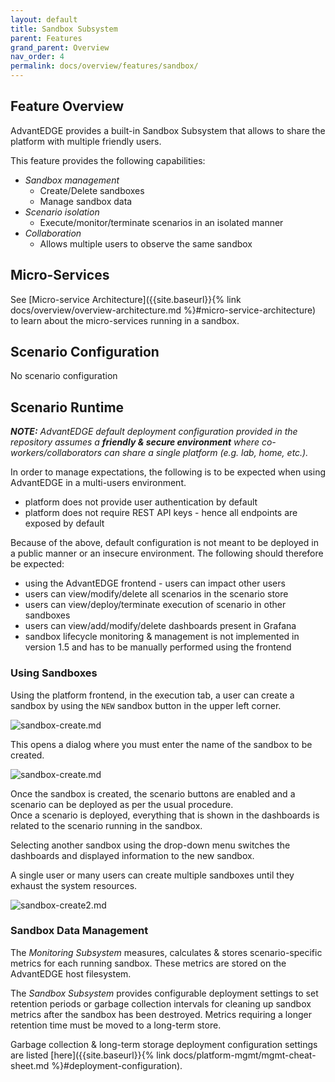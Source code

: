 ```yaml
---
layout: default
title: Sandbox Subsystem
parent: Features
grand_parent: Overview
nav_order: 4
permalink: docs/overview/features/sandbox/
---
```


## Feature Overview
AdvantEDGE provides a built-in Sandbox Subsystem that allows to share the platform with multiple friendly users.

This feature provides the following capabilities:
- _Sandbox management_
  - Create/Delete sandboxes
  - Manage sandbox data
- _Scenario isolation_
  - Execute/monitor/terminate scenarios in an isolated manner
- _Collaboration_
  - Allows multiple users to observe the same sandbox

## Micro-Services
See [Micro-service Architecture]({{site.baseurl}}{% link docs/overview/overview-architecture.md %}#micro-service-architecture) to learn about the micro-services running in a sandbox.

## Scenario Configuration
No scenario configuration

## Scenario Runtime
_**NOTE:** AdvantEDGE default deployment configuration provided in the repository assumes a **friendly & secure environment** where co-workers/collaborators can share a single platform (e.g. lab, home, etc.)._

In order to manage expectations, the following is to be expected when using AdvantEDGE in a multi-users environment.
- platform does not provide user authentication by default
- platform does not require REST API keys - hence all endpoints are exposed by default

Because of the above, default configuration is not meant to be deployed in a public manner or an insecure environment.
The following should therefore be expected:
- using the AdvantEDGE frontend - users can impact other users
- users can view/modify/delete all scenarios in the scenario store
- users can view/deploy/terminate execution of scenario in other sandboxes
- users can view/add/modify/delete dashboards present in Grafana
- sandbox lifecycle monitoring & management is not implemented in version 1.5 and has to be manually performed using the frontend

### Using Sandboxes

Using the platform frontend, in the execution tab, a user can create a sandbox by using the `NEW` sandbox button in the upper left corner.

![sandbox-create.md]({{site.baseurl}}/assets/images/sandbox-create.png)

This opens a dialog where you must enter the name of the sandbox to be created.

![sandbox-create.md]({{site.baseurl}}/assets/images/sandbox-create-dialog.png)

Once the sandbox is created, the scenario buttons are enabled and a scenario can be deployed as per the usual procedure.<br> Once a scenario is deployed, everything that is shown in the dashboards is related to the scenario running in the sandbox.

Selecting another sandbox using the drop-down menu switches the dashboards and displayed information to the new sandbox.

A single user or many users can create multiple sandboxes until they exhaust the system resources.

![sandbox-create2.md]({{site.baseurl}}/assets/images/sandbox-select.png)

### Sandbox Data Management
The _Monitoring Subsystem_ measures, calculates & stores scenario-specific metrics for each running sandbox.
These metrics are stored on the AdvantEDGE host filesystem.

The _Sandbox Subsystem_ provides configurable deployment settings to set retention periods or garbage collection
intervals for cleaning up sandbox metrics after the sandbox has been destroyed. Metrics requiring a longer
retention time must be moved to a long-term store.

Garbage collection & long-term storage deployment configuration settings are listed [here]({{site.baseurl}}{% link docs/platform-mgmt/mgmt-cheat-sheet.md %}#deployment-configuration).
